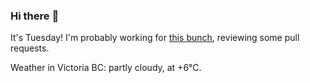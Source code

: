 ### Hi there :wave:

It's Tuesday! I'm probably working for [this bunch](https://github.com/kohofinancial), reviewing some pull requests.

Weather in Victoria BC: partly cloudy, at +6°C.

